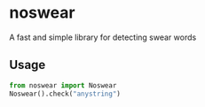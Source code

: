 # noswear
A fast and simple library for detecting swear words

## Usage
```python
from noswear import Noswear
Noswear().check("anystring")
```
